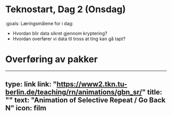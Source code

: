 # Teknostart, Dag 2 (Onsdag)

:goals: Læringsmålene for i dag:
* Hvordan blir data sikret gjennom kryptering?
* Hvordan overfører vi data til tross at ting kan gå tapt?


# Overføring av pakker


---
type: link
link: "https://www2.tkn.tu-berlin.de/teaching/rn/animations/gbn_sr/"
title: ""
text: "Animation of Selective Repeat / Go Back N"
icon: film
---

